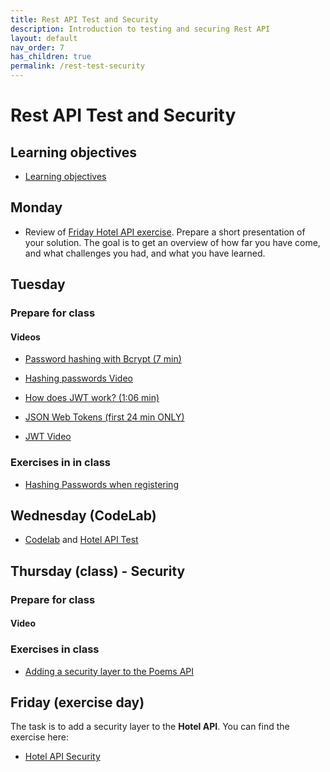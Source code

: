 ```yaml
---
title: Rest API Test and Security
description: Introduction to testing and securing Rest API
layout: default
nav_order: 7
has_children: true
permalink: /rest-test-security
---
```


# Rest API Test and Security

## Learning objectives

- [Learning objectives](./learningobjectives.md)

## Monday

- Review of [Friday Hotel API exercise](../rest_intro/exercises/hotel_api.md). Prepare a short presentation of your solution. The goal is to get an overview of how far you have come, and what challenges you had, and what you have learned.

## Tuesday 
### Prepare for class
#### Videos
- [Password hashing with Bcrypt (7 min)](https://www.youtube.com/watch?t=1&v=O6cmuiTBZVs)
- [Hashing passwords Video](https://cphbusiness.cloud.panopto.eu/Panopto/Pages/Viewer.aspx?id=9d3b7d78-48cc-4286-8ebb-b13200acb994)

- [How does JWT work? (1:06 min)](https://www.youtube.com/watch?t=test&v=K6pwjJ5h0Gg)
- [JSON Web Tokens (first 24 min ONLY)](https://www.youtube.com/watch?t=1&v=oXxbB5kv9OA)
- [JWT Video](https://cphbusiness.cloud.panopto.eu/Panopto/Pages/Viewer.aspx?id=d329a3f7-1a16-41d9-9e92-b13200c2a4b0)

### Exercises in in class
- [Hashing Passwords when registering]()

## Wednesday (CodeLab)

- [Codelab](./exercises/codelab.md) and [Hotel API Test](./exercises/hotel_test.md)

## Thursday (class) - Security

### Prepare for class

#### Video


### Exercises in class

- [Adding a security layer to the Poems API](./exercises/poems_security.md)

## Friday (exercise day)

The task is to add a security layer to the **Hotel API**. You can find the exercise here:

- [Hotel API Security](./exercises/hotel_security.md)
